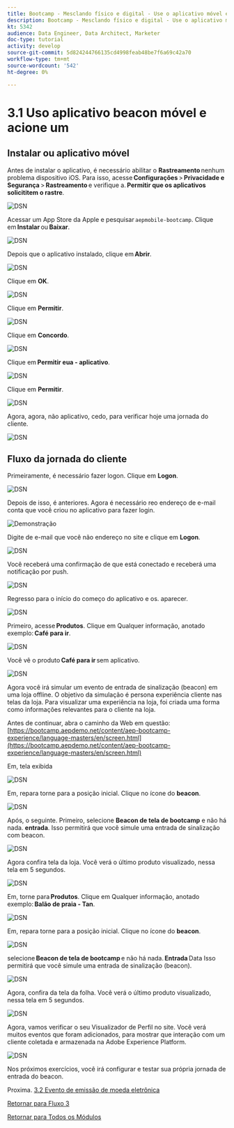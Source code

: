```yaml
---
title: Bootcamp - Mesclando físico e digital - Use o aplicativo móvel e acione entrada de beacon - Brasil
description: Bootcamp - Mesclando físico e digital - Use o aplicativo móvel e acione entrada de beacon - Brasil
kt: 5342
audience: Data Engineer, Data Architect, Marketer
doc-type: tutorial
activity: develop
source-git-commit: 5d824244766135cd4998feab48be7f6a69c42a70
workflow-type: tm+mt
source-wordcount: '542'
ht-degree: 0%

---
```


# 3.1 Uso aplicativo beacon móvel e acione um

## Instalar ou aplicativo móvel

Antes de instalar o aplicativo, é necessário abilitar o **Rastreamento** nenhum problema dispositivo iOS. Para isso, acesse **Configurações** > **Privacidade e Segurança** > **Rastreamento** e verifique a. **Permitir que os aplicativos solicititem o rastre**.

![DSN](./../uc3/images/app4.png)

Acessar um App Store da Apple e pesquisar `aepmobile-bootcamp`. Clique em **Instalar** ou **Baixar**.

![DSN](./../uc3/images/app1.png)

Depois que o aplicativo instalado, clique em **Abrir**.

![DSN](./../uc3/images/app2.png)

Clique em **OK**.

![DSN](./../uc3/images/app9.png)

Clique em **Permitir**.

![DSN](./../uc3/images/app3.png)

Clique em **Concordo**.

![DSN](./../uc3/images/app7.png)

Clique em **Permitir eua - aplicativo**.

![DSN](./../uc3/images/app8.png)

Clique em **Permitir**.

![DSN](./../uc3/images/app5.png)

Agora, agora, não aplicativo, cedo, para verificar hoje uma jornada do cliente.

![DSN](./../uc3/images/app12.png)

## Fluxo da jornada do cliente

Primeiramente, é necessário fazer logon. Clique em **Logon**.

![DSN](./images/app13.png)

Depois de isso, é anteriores. Agora é necessário reo endereço de e-mail conta que você criou no aplicativo para fazer login.

![Demonstração](./images/pv1.png)

Digite de e-mail que você não endereço no site e clique em **Logon**.

![DSN](./images/app14.png)

Você receberá uma confirmação de que está conectado e receberá uma notificação por push.

![DSN](./images/app15.png)

Regresso para o início do começo do aplicativo e os. aparecer.

![DSN](./images/app17.png)

Primeiro, acesse **Produtos**. Clique em Qualquer informação, anotado exemplo: **Café para ir**.

![DSN](./images/app19.png)

Você vê o produto **Café para ir** sem aplicativo.

![DSN](./images/app20.png)

Agora você irá simular um evento de entrada de sinalização (beacon) em uma loja offline. O objetivo da simulação é persona experiência cliente nas telas da loja. Para visualizar uma experiência na loja, foi criada uma forma como informações relevantes para o cliente na loja.

Antes de continuar, abra o caminho da Web em questão: [https://bootcamp.aepdemo.net/content/aep-bootcamp-experience/language-masters/en/screen.html](https://bootcamp.aepdemo.net/content/aep-bootcamp-experience/language-masters/en/screen.html)

Em, tela exibida

![DSN](./images/screen1.png)

Em, repara torne para a posição inicial. Clique no ícone do **beacon**.

![DSN](./images/app23.png)

Após, o seguinte. Primeiro, selecione **Beacon de tela de bootcamp** e não há nada. **entrada**. Isso permitirá que você simule uma entrada de sinalização com beacon.

![DSN](./images/app21.png)

Agora confira tela da loja. Você verá o último produto visualizado, nessa tela em 5 segundos.

![DSN](./images/screen2.png)

Em, torne para **Produtos**. Clique em Qualquer informação, anotado exemplo: **Balão de praia - Tan**.

![DSN](./images/app22.png)

Em, repara torne para a posição inicial. Clique no ícone do **beacon**.

![DSN](./images/app23.png)

selecione **Beacon de tela de bootcamp** e não há nada. **Entrada** Data Isso permitirá que você simule uma entrada de sinalização (beacon).

![DSN](./images/app21.png)

Agora, confira da tela da folha. Você verá o último produto visualizado, nessa tela em 5 segundos.

![DSN](./images/screen3.png)

Agora, vamos verificar o seu Visualizador de Perfil no site. Você verá muitos eventos que foram adicionados, para mostrar que interação com um cliente coletada e armazenada na Adobe Experience Platform.

![DSN](./images/screen4.png)

Nos próximos exercícios, você irá configurar e testar sua própria jornada de entrada do beacon.

Proxima. [3.2 Evento de emissão de moeda eletrônica](./ex2.md)

[Retornar para Fluxo 3](./uc3.md)

[Retornar para Todos os Módulos](../../overview.md)
